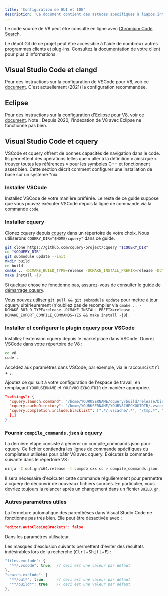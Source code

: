 ```yaml
---
title: 'Configuration de GUI et IDE'
description: 'Ce document contient des astuces spécifiques à l&apos;interface graphique (GUI) et aux IDE pour travailler sur le code source de V8.'
---
```

Le code source de V8 peut être consulté en ligne avec [Chromium Code Search](https://cs.chromium.org/chromium/src/v8/).

Le dépôt Git de ce projet peut être accessible à l&apos;aide de nombreux autres programmes clients et plug-ins. Consultez la documentation de votre client pour plus d&apos;informations.

## Visual Studio Code et clangd

Pour des instructions sur la configuration de VSCode pour V8, voir ce [document](https://docs.google.com/document/d/1BpdCFecUGuJU5wN6xFkHQJEykyVSlGN8B9o3Kz2Oes8/). C&apos;est actuellement (2021) la configuration recommandée.

## Eclipse

Pour des instructions sur la configuration d&apos;Eclipse pour V8, voir ce [document](https://docs.google.com/document/d/1q3JkYNJhib3ni9QvNKIY_uarVxeVDiDi6teE5MbVIGQ/). Note : Depuis 2020, l&apos;indexation de V8 avec Eclipse ne fonctionne pas bien.

## Visual Studio Code et cquery

VSCode et cquery offrent de bonnes capacités de navigation dans le code. Ils permettent des opérations telles que « aller à la définition » ainsi que « trouver toutes les références » pour les symboles C++ et fonctionnent assez bien. Cette section décrit comment configurer une installation de base sur un système *nix.

### Installer VSCode

Installez VSCode de votre manière préférée. Le reste de ce guide suppose que vous pouvez exécuter VSCode depuis la ligne de commande via la commande `code`. 

### Installer cquery

Clonez cquery depuis [cquery](https://github.com/cquery-project/cquery) dans un répertoire de votre choix. Nous utiliserons `CQUERY_DIR="$HOME/cquery"` dans ce guide.

```bash
git clone https://github.com/cquery-project/cquery "$CQUERY_DIR"
cd "$CQUERY_DIR"
git submodule update --init
mkdir build
cd build
cmake .. -DCMAKE_BUILD_TYPE=release -DCMAKE_INSTALL_PREFIX=release -DCMAKE_EXPORT_COMPILE_COMMANDS=YES
make install -j8
```

Si quelque chose ne fonctionne pas, assurez-vous de consulter le [guide de démarrage cquery](https://github.com/cquery-project/cquery/wiki).

Vous pouvez utiliser `git pull && git submodule update` pour mettre à jour cquery ultérieurement (n&apos;oubliez pas de recompiler via `cmake .. -DCMAKE_BUILD_TYPE=release -DCMAKE_INSTALL_PREFIX=release -DCMAKE_EXPORT_COMPILE_COMMANDS=YES && make install -j8`).

### Installer et configurer le plugin cquery pour VSCode

Installez l&apos;extension cquery depuis le marketplace dans VSCode. Ouvrez VSCode dans votre répertoire de V8 :

```bash
cd v8
code .
```

Accédez aux paramètres dans VSCode, par exemple, via le raccourci <kbd>Ctrl</kbd> + <kbd>,</kbd>.

Ajoutez ce qui suit à votre configuration de l&apos;espace de travail, en remplaçant `YOURUSERNAME` et `YOURV8CHECKOUTDIR` de manière appropriée.

```json
"settings": {
  "cquery.launch.command": "/home/YOURUSERNAME/cquery/build/release/bin/cquery",
  "cquery.cacheDirectory": "/home/YOURUSERNAME/YOURV8CHECKOUTDIR/.vscode/cquery_cached_index/",
  "cquery.completion.include.blacklist": [".*/.vscache/.*", "/tmp.*", "build/.*"],
  […]
}
```

### Fournir `compile_commands.json` à cquery

La dernière étape consiste à générer un compile_commands.json pour cquery. Ce fichier contiendra les lignes de commande spécifiques du compilateur utilisées pour bâtir V8 avec cquery. Exécutez la commande suivante dans le répertoire V8 :

```bash
ninja -C out.gn/x64.release -t compdb cxx cc > compile_commands.json
```

Il sera nécessaire d&apos;exécuter cette commande régulièrement pour permettre à cquery de découvrir de nouveaux fichiers sources. En particulier, vous devriez toujours la relancer après un changement dans un fichier `BUILD.gn`.

### Autres paramètres utiles

La fermeture automatique des parenthèses dans Visual Studio Code ne fonctionne pas très bien. Elle peut être désactivée avec :

```json
"editor.autoClosingBrackets": false
```

Dans les paramètres utilisateur.

Les masques d&apos;exclusion suivants permettent d&apos;éviter des résultats indésirables lors de la recherche (<kbd>Ctrl</kbd>+<kbd>Shift</kbd>+<kbd>F</kbd>) :

```js
"files.exclude": {
  "**/.vscode": true,  // ceci est une valeur par défaut
},
"search.exclude": {
  "**/out*": true,     // ceci est une valeur par défaut
  "**/build*": true    // ceci est une valeur par défaut
},
```
